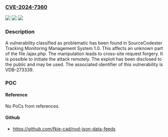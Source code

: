 ### [CVE-2024-7360](https://cve.mitre.org/cgi-bin/cvename.cgi?name=CVE-2024-7360)
![](https://img.shields.io/static/v1?label=Product&message=Tracking%20Monitoring%20Management%20System&color=blue)
![](https://img.shields.io/static/v1?label=Version&message=%3D%201.0%20&color=brighgreen)
![](https://img.shields.io/static/v1?label=Vulnerability&message=CWE-352%20Cross-Site%20Request%20Forgery&color=brighgreen)

### Description

A vulnerability classified as problematic has been found in SourceCodester Tracking Monitoring Management System 1.0. This affects an unknown part of the file /ajax.php. The manipulation leads to cross-site request forgery. It is possible to initiate the attack remotely. The exploit has been disclosed to the public and may be used. The associated identifier of this vulnerability is VDB-273339.

### POC

#### Reference
No PoCs from references.

#### Github
- https://github.com/fkie-cad/nvd-json-data-feeds

